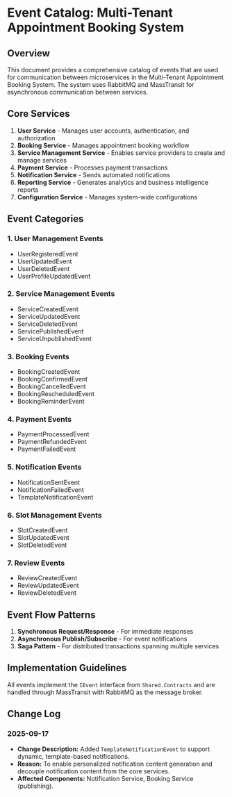 # Event Catalog: Multi-Tenant Appointment Booking System

## Overview

This document provides a comprehensive catalog of events that are used for communication between microservices in the Multi-Tenant Appointment Booking System. The system uses RabbitMQ and MassTransit for asynchronous communication between services.

## Core Services

1. **User Service** - Manages user accounts, authentication, and authorization
2. **Booking Service** - Manages appointment booking workflow
3. **Service Management Service** - Enables service providers to create and manage services
4. **Payment Service** - Processes payment transactions
5. **Notification Service** - Sends automated notifications
6. **Reporting Service** - Generates analytics and business intelligence reports
7. **Configuration Service** - Manages system-wide configurations

## Event Categories

### 1. User Management Events
- UserRegisteredEvent
- UserUpdatedEvent
- UserDeletedEvent
- UserProfileUpdatedEvent

### 2. Service Management Events
- ServiceCreatedEvent
- ServiceUpdatedEvent
- ServiceDeletedEvent
- ServicePublishedEvent
- ServiceUnpublishedEvent

### 3. Booking Events
- BookingCreatedEvent
- BookingConfirmedEvent
- BookingCancelledEvent
- BookingRescheduledEvent
- BookingReminderEvent

### 4. Payment Events
- PaymentProcessedEvent
- PaymentRefundedEvent
- PaymentFailedEvent

### 5. Notification Events
- NotificationSentEvent
- NotificationFailedEvent
- TemplateNotificationEvent

### 6. Slot Management Events
- SlotCreatedEvent
- SlotUpdatedEvent
- SlotDeletedEvent

### 7. Review Events
- ReviewCreatedEvent
- ReviewUpdatedEvent
- ReviewDeletedEvent

## Event Flow Patterns

1. **Synchronous Request/Response** - For immediate responses
2. **Asynchronous Publish/Subscribe** - For event notifications
3. **Saga Pattern** - For distributed transactions spanning multiple services

## Implementation Guidelines

All events implement the `IEvent` interface from `Shared.Contracts` and are handled through MassTransit with RabbitMQ as the message broker.

## Change Log
### 2025-09-17
- **Change Description:** Added `TemplateNotificationEvent` to support dynamic, template-based notifications.
- **Reason:** To enable personalized notification content generation and decouple notification content from the core services.
- **Affected Components:** Notification Service, Booking Service (publishing).
